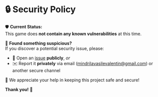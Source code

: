 # 🔒 Security Policy

🛡️ **Current Status:**  
This game does **not contain any known vulnerabilities** at this time.

🚨 **Found something suspicious?**  
If you discover a potential security issue, please:

- 🐞 Open an [issue](../../issues) **publicly**, _or_
- ✉️ Report it **privately** via email (mindrilavasilevalentin@gmail.com) or another secure channel

🙌 We appreciate your help in keeping this project safe and secure!

**Thank you!** 💙
